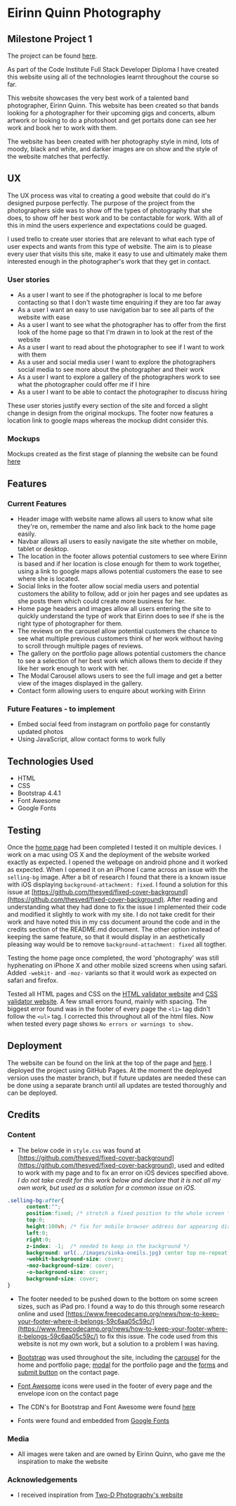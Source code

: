 # Eirinn Quinn Photography

## Milestone Project 1

The project can be found [here](https://stefbez.github.io/eirinn-quinn-photography/).

As part of the Code Institute Full Stack Developer Diploma I have created this website using all of the technologies learnt throughout the course so far.

This website showcases the very best work of a talented band photographer, Eirinn Quinn. This website has been created so that bands looking for a photographer for their upcoming gigs and concerts, album artwork or looking to do a photoshoot and get portaits done can see her work and book her to work with them.

The website has been created with her photography style in mind, lots of moody, black and white, and darker images are on show and the style of the website matches that perfectly.

## UX

The UX process was vital to creating a good website that could do it's designed purpose perfectly. The purpose of the project from the photographers side was to show off the types of photography that she does, to show off her best work and to be contactable for work. With all of this in mind the users experience and expectations could be guaged. 

I used trello to create user stories that are relevant to what each type of user expects and wants from this type of website. The aim is to please every user that visits this site, make it easy to use and ultimately make them interested enough in the photographer's work that they get in contact.

### User stories

* As a user I want to see if the photographer is local to me before contacting so that I don't waste time enquiring if they are too far away
* As a user I want an easy to use navigation bar to see all parts of the website with ease
* As a user I want to see what the photographer has to offer from the first look of the home page so that I'm drawn in to look at the rest of the website
* As a user I want to read about the photographer to see if I want to work with them
* As a user and social media user I want to explore the photographers social media to see more about the photographer and their work
* As a user I want to explore a gallery of the photographers work to see what the photographer could offer me if I hire
* As a user I want to be able to contact the photographer to discuss hiring

These user stories justify every section of the site and forced a slight change in design from the original mockups. The footer now features a location link to google maps whereas the mockup didnt consider this.

### Mockups

Mockups created as the first stage of planning the website can be found [here](/mockups/mockups.pdf)

## Features

### Current Features

* Header image with website name allows all users to know what site they're on, remember the name and also link back to the home page easily.
* Navbar allows all users to easily navigate the site whether on mobile, tablet or desktop.
* The location in the footer allows potential customers to see where Eirinn is based and if her location is close enough for them to work together, using a link to google maps allows potential customers the ease to see where she is located.
* Social links in the footer allow social media users and potential customers the ability to follow, add or join her pages and see updates as she posts them which could create more business for her.
* Home page headers and images allow all users entering the site to quickly understand the type of work that Eirinn does to see if she is the right type of photographer for them.
* The reviews on the carousel allow potential customers the chance to see what multiple previous customers think of her work without having to scroll through multiple pages of reviews.
* The gallery on the portfolio page allows potential customers the chance to see a selection of her best work which allows them to decide if they like her work enough to work with her.
* The Modal Carousel allows users to see the full image and get a better view of the images displayed in the gallery.
* Contact form allowing users to enquire about working with Eirinn

### Future Features - to implement

* Embed social feed from instagram on portfolio page for constantly updated photos
* Using JavaScript, allow contact forms to work fully

## Technologies Used

* HTML
* CSS
* Bootstrap 4.4.1
* Font Awesome
* Google Fonts

## Testing

Once the [home page](https://stefbez.github.io/eirinn-quinn-photography/index.html) had been completed I tested it on multiple devices. 
I work on a mac using OS X and the deployment of the website worked exactly as expected.
I opened the webpage on android phone and it worked as expected. When I opened it on an iPhone I came across an issue with the `selling-bg` image. 
After a bit of research I found that there is a known issue with iOS displaying `background-attachment: fixed`.
I found a solution for this issue at [https://github.com/thesved/fixed-cover-background](https://github.com/thesved/fixed-cover-background). 
After reading and understanding what they had done to fix the issue I implemented their code and modified it slightly to work with my site. 
I do not take credit for their work and have noted this in my css document around the code and in the credits section of the README.md document.
The other option instead of keeping the same feature, so that it would display in an aesthetically pleasing way would be to remove `background-attachment: fixed` all togther.

Testing the home page once completed, the word 'photography' was still hyphenating on iPhone X and other mobile sized screens when using safari. Added `-webkit-` and `-moz-` variants so that it would work as expected on safari and firefox.

Tested all HTML pages and CSS on the [HTML validator website](https://validator.w3.org/) and [CSS validator website](http://www.css-validator.org/). 
A few small errors found, mainly with spacing. The biggest error found was in the footer of every page the `<li>` tag didn't follow the `<ul>` tag. I corrected this throughout all of the html files.
Now when tested every page shows `No errors or warnings to show.`

## Deployment

The website can be found on the link at the top of the page and [here](https://stefbez.github.io/eirinn-quinn-photography/). I deployed the project using GitHub Pages. At the moment the deployed version uses the master branch, but if future updates are needed these can be done using a separate branch until all updates are tested thoroughly and can be deployed.

## Credits

### Content
* The below code in `style.css` was found at [https://github.com/thesved/fixed-cover-background](https://github.com/thesved/fixed-cover-background), used and edited to work with my page and to fix an error on iOS devices specified above.
*I do not take credit for this work below and declare that it is not all my own work, but used as a solution for a common issue on iOS.*

```css
.selling-bg:after{
      content:"";
      position:fixed; /* stretch a fixed position to the whole screen */
      top:0;
      height:100vh; /* fix for mobile browser address bar appearing disappearing */
      left:0;
      right:0;
      z-index: -1;  /* needed to keep in the background */
      background: url(../images/sinka-oneils.jpg) center top no-repeat;
      -webkit-background-size: cover;
      -moz-background-size: cover;
      -o-background-size: cover;
      background-size: cover;
}
```

* The footer needed to be pushed down to the bottom on some screen sizes, such as iPad pro. I found a way to do this through some research online and used [https://www.freecodecamp.org/news/how-to-keep-your-footer-where-it-belongs-59c6aa05c59c/](https://www.freecodecamp.org/news/how-to-keep-your-footer-where-it-belongs-59c6aa05c59c/) to fix this issue. The code used from this website is not my own work, but a solution to a problem I was having.

* [Bootstrap](https://getbootstrap.com/docs/4.4/getting-started/introduction/) was used throughout the site, including the [carousel](https://getbootstrap.com/docs/4.2/components/carousel/) for the home and portfolio page; [modal](https://getbootstrap.com/docs/4.4/components/modal/) for the portfolio page and the [forms](https://getbootstrap.com/docs/4.4/components/forms/) and [submit button](https://getbootstrap.com/docs/4.4/components/buttons/) on the contact page.

* [Font Awesome](https://fontawesome.com/icons?d=gallery) icons were used in the footer of every page and the envelope icon on the contact page

* The CDN's for Bootstrap and Font Awesome were found [here](https://www.bootstrapcdn.com/)

* Fonts were found and embedded from [Google Fonts](https://fonts.google.com/)

### Media

* All images were taken and are owned by Eirinn Quinn, who gave me the inspiration to make the website

### Acknowledgements

* I received inspiration from [Two-D Photography's website](https://www.two-d.co.uk/)